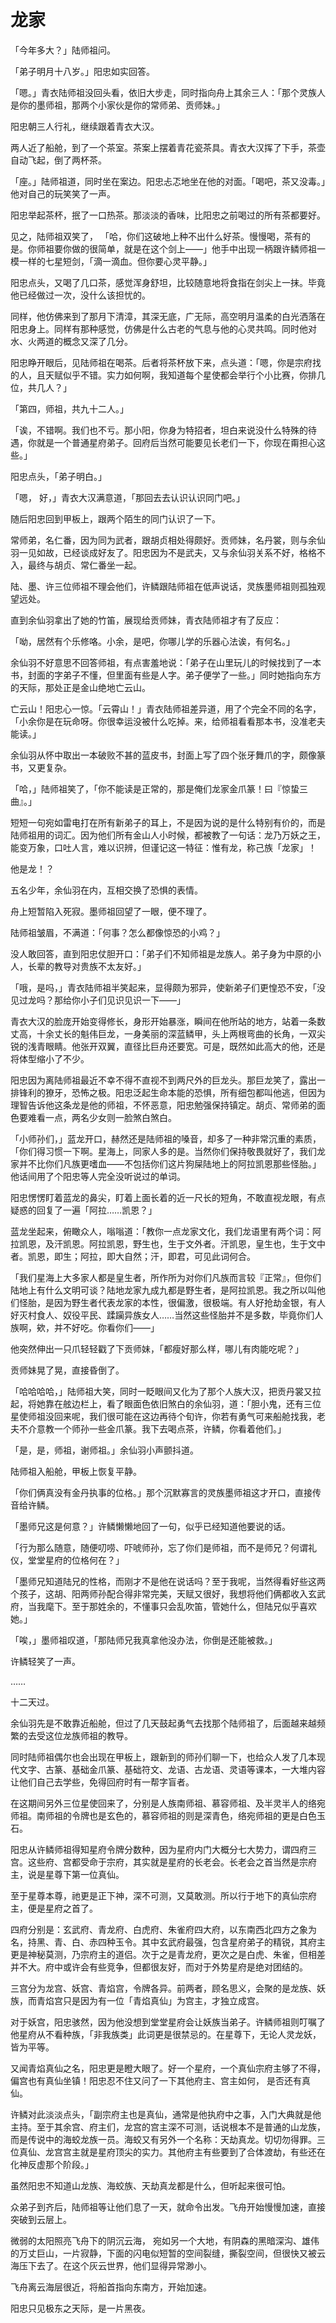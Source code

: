
# 龙家

「今年多大？」陆师祖问。

「弟子明月十八岁。」阳忠如实回答。

「嗯。」青衣陆师祖没回头看，依旧大步走，同时指向舟上其余三人：「那个灵族人是你的墨师祖，那两个小家伙是你的常师弟、贡师妹。」

阳忠朝三人行礼，继续跟着青衣大汉。

两人近了船舱，到了一个茶室。茶案上摆着青花瓷茶具。青衣大汉挥了下手，茶壶自动飞起，倒了两杯茶。

「座。」陆师祖道，同时坐在案边。阳忠忐忑地坐在他的对面。「喝吧，茶又没毒。」他对自己的玩笑笑了一声。

阳忠举起茶杯，抿了一口热茶。那淡淡的香味，比阳忠之前喝过的所有茶都要好。

见之，陆师祖双笑了， 「哈，你们这破地上种不出什么好茶。慢慢喝，茶有的是。你师祖要你做的很简单，就是在这个剑上——」他手中出现一柄跟许鳞师祖一模一样的七星短剑，「滴一滴血。但你要心灵平静。」

阳忠点头，又喝了几口茶，感觉浑身舒坦，比较随意地将食指在剑尖上一抹。毕竟他已经做过一次，没什么该担忧的。

同样，他仿佛来到了那月下清漳，其深无底，广无际，高空明月温柔的白光洒落在阳忠身上。同样有那种感觉，仿佛是什么古老的气息与他的心灵共鸣。同时他对水、火两道的概念又深了几分。

阳忠睁开眼后，见陆师祖在喝茶。后者将茶杯放下来，点头道：「嗯，你是宗府找的人，且天赋似乎不错。实力如何啊，我知道每个星使都会举行个小比赛，你排几位，共几人？」

「第四，师祖，共九十二人。」

「诶，不错啊。我们也不亏。那小阳，你身为特招者，坦白来说没什么特殊的待遇，你就是一个普通星府弟子。回府后当然可能要见长老们一下，你现在甭担心这些。」

阳忠点头，「弟子明白。」

「嗯， 好，」青衣大汉满意道，「那回去去认识认识同门吧。」

随后阳忠回到甲板上，跟两个陌生的同门认识了一下。

常师弟，名仁番，因为同为武者，跟胡贞相处得颇好。贡师妹，名丹裳，则与余仙羽一见如故，已经谈成好友了。阳忠因为不是武夫，又与余仙羽关系不好，格格不入，最终与胡贞、常仁番坐一起。

陆、墨、许三位师祖不理会他们，许鳞跟陆师祖在低声说话，灵族墨师祖则孤独观望远处。

直到余仙羽拿出了她的竹笛，展现给贡师妹，青衣陆师祖才有了反应：

「呦，居然有个乐修咯。小余，是吧，你哪儿学的乐器心法诶，有何名。」

余仙羽不好意思不回答师祖，有点害羞地说：「弟子在山里玩儿的时候找到了一本书，封面的字弟子不懂，但里面有些是人字。弟子便学了一些。」同时她指向东方的天际，那处正是金山绝地亡云山。

亡云山！阳忠心一惊。「云霄山！」青衣陆师祖差异道，用了个完全不同的名字，「小余你是在玩命呀。你很幸运没被什么吃掉。来，给师祖看看那本书，没准老夫能读。」

余仙羽从怀中取出一本破败不甚的蓝皮书，封面上写了四个张牙舞爪的字，颇像篆书，又更复杂。

「哈，」陆师祖笑了，「你不能读是正常的，那是俺们龙家金爪篆！曰『惊蛰三曲』。」

短短一句宛如雷电打在所有新弟子的耳上，不是因为说的是什么特别有价的，而是陆师祖用的词汇。因为他们所有金山人小时候，都被教了一句话：龙乃万妖之王，能变万象，口吐人言，难以识辨，但谨记这一特征：惟有龙，称己族「龙家」！

他是龙！？

五名少年，余仙羽在内，互相交换了恐惧的表情。

舟上短暂陷入死寂。墨师祖回望了一眼，便不理了。

陆师祖皱眉，不满道：「何事？怎么都像惊恐的小鸡？」

没人敢回答，直到阳忠仗胆开口：「弟子们不知师祖是龙族人。弟子身为中原的小人，长辈的教导对贵族不太友好。」

「哦，是吗，」青衣陆师祖半笑起来，显得颇为邪异，使新弟子们更惶恐不安，「没见过龙吗？那给你小子们见识见识一下——」

青衣大汉的脸庞开始变得修长，身形开始暴涨，瞬间在他所站的地方，站着一条数丈高，十余丈长的魁伟巨龙，一身美丽的深蓝鳞甲，头上两根弯曲的长角，一双尖锐的浅青眼睛。他张开双翼，直径比巨舟还要宽。可是，既然如此高大的他，还是将体型缩小了不少。

阳忠因为离陆师祖最近不幸不得不直视不到两尺外的巨龙头。那巨龙笑了，露出一排锋利的獠牙，恐怖之极。阳忠泛起生命本能的恐惧，所有细包都叫他逃，但因为理智告诉他这条龙是他的师祖，不怀恶意，阳忠勉强保持镇定。胡贞、常师弟的面色要难看一点，两名少女则一脸煞白煞白。

「小师孙们，」蓝龙开口，赫然还是陆师祖的嗓音，却多了一种非常沉重的素质，「你们得习惯一下啊。星海上，同家人多的是。当然你们保持敬畏就好了，我们龙家并不比你们凡族更嗜血——不包括你们这片狗屎陆地上的阿拉凯恩那些怪胎。」他话间用了个阳忠等人完全没听说过的单词。

阳忠愣愣盯着蓝龙的鼻尖，盯着上面长着的近一尺长的短角，不敢直视龙眼，有点疑惑的回复了一遍「阿拉……凯恩？」

蓝龙坐起来，俯瞰众人，嗡嗡道：「教你一点龙家文化，我们龙语里有两个词：阿拉凯恩，及汗凯恩。阿拉凯恩，野生也，生于文外者。汗凯恩，皇生也，生于文中者。凯恩，即生；阿拉，即大自然；汗，即君，可见此词何合。

「我们星海上大多家人都是皇生者，所作所为对你们凡族而言较『正常』，但你们陆地上有什么文明可谈？陆地龙家九成九都是野生者，是阿拉凯恩。我之所以叫他们怪胎，是因为野生者代表龙家的本性，很偏激，很极端。有人好抢劫金银，有人好灭村食人、奴役平民、蹂躏异族女人……当然这些怪胎并不是多数，毕竟你们人族啊，欸，并不好吃。你看你们——」

他突然伸出一只爪轻轻戳了下贡师妹，「都瘦好那么样，哪儿有肉能吃呢？」

贡师妹晃了晃，直接昏倒了。

「哈哈哈哈，」陆师祖大笑，同时一眨眼间又化为了那个人族大汉，把贡丹裳又拉起，将她靠在舷边栏上，看了眼面色依旧煞白的余仙羽，道：「胆小鬼，还有三位星使师祖没回来呢，我们很可能在这边再待个旬许，你若有勇气可来船舱找我，老夫不介意教一个师孙一些金爪篆。我下去喝点茶，许鳞，你看着他们。」

「是，是，师祖，谢师祖。」余仙羽小声颤抖道。

陆师祖入船舱，甲板上恢复平静。

「你们俩真没有金丹执事的位格。」那个沉默寡言的灵族墨师祖这才开口，直接传音给许鳞。

「墨师兄这是何意？」许鳞懒懒地回了一句，似乎已经知道他要说的话。

「行为那么随意，随便叨唠、吓唬师孙，忘了你们是师祖，而不是师兄？何谓礼仪，堂堂星府的位格何在？」

「墨师兄知道陆兄的性格，而刚才不是他在说话吗？至于我呢，当然得看好些这两个孩子，这胡、阳两师孙配合得非常完美，天赋又很好，我想将他们俩都收入玄武府，当我麾下。至于那姓余的，不懂事只会乱吹笛，管她什么，但陆兄似乎喜欢她。」

「唉，」墨师祖叹道，「那陆师兄我真拿他没办法，你倒是还能被救。」

许鳞轻笑了一声。

……

十二天过。

余仙羽先是不敢靠近船舱，但过了几天鼓起勇气去找那个陆师祖了，后面越来越频繁的去受这位龙族师祖的教导。

同时陆师祖偶尔也会出现在甲板上，跟新到的师孙们聊一下，也给众人发了几本现代文字、古篆、基础金爪篆、基础符文、龙语、古龙语、灵语等课本，一大堆内容让他们自己去学些，免得回府时有一帮字盲者。

在这期间另外三位星使回来了，分别是人族南师祖、慕容师祖、及半灵半人的络宛师祖。南师祖的令牌也是玄色的，慕容师祖的则是深青色，络宛师祖的更是白色玉石。

阳忠从许鳞师祖得知星府令牌分数种，因为星府内门大概分七大势力，谓四府三宫。这些府、宫都受命于宗府，其实就是星府的长老会。长老会之首当然是宗府主，说是星尊下第一位真仙。

至于星尊本尊，祂更是正下神，深不可测，又莫敢测。所以行于地下的真仙宗府主，便是星府之首了。

四府分别是：玄武府、青龙府、白虎府、朱雀府四大府，以东南西北四方之象为名，持黑、青、白、赤四种玉令。其中玄武府最强，包含星府弟子的精锐，其府主更是神秘莫测，乃宗府主的道侣。次于之是青龙府，更次之是白虎、朱雀，但相差并不大。府中或许会有些竞争，但都很友好，而对于外势星府是绝对团结的。

三宫分为龙宫、妖宫、青焰宫，令牌各异。前两者，顾名思义，会聚的是龙族、妖族，而青焰宫只是因为有一位「青焰真仙」为宫主，才独立成宫。

对于妖宫，阳忠骇然，因为他没想到堂堂星府会让妖族当弟子。许鳞师祖则叮嘱了他星府从不看种族，「非我族类」此词更是很禁忌的。在星尊下，无论人灵龙妖，皆为平等。

又闻青焰真仙之名，阳忠更是瞪大眼了。好一个星府，一个真仙宗府主够了不得，偏宫也有真仙坐镇！阳忠忍不住又问了一下其他府主、宫主如何， 是否还有真仙。

许鳞对此淡淡点头，「副宗府主也是真仙，通常是他执府中之事，入门大典就是他主持。至于其余宫、府主们，龙宫的宫主深不可测，话说根本不是普通的山龙族，而是传说中的海蛟龙族一员。海蛟又有另外一个名称：天劫真龙。切切勿得罪。三位真仙、龙宫宫主就是星府顶尖的实力。其他府主有些要到了合体渡劫，有些还在化神反虚那个阶段。」

虽然阳忠不知道山龙族、海蛟族、天劫真龙都是什么，但听起来很可怕。

众弟子到齐后，陆师祖等让他们息了一天，就命令出发。飞舟开始慢慢加速，直接突破到云层上。

微弱的太阳照亮飞舟下的阴沉云海， 宛如另一个大地，有阴森的黑暗深沟、雄伟的万丈巨山，一片寂静，下面的闪电似短暂的空间裂缝，撕裂空间，但很快又被云海压下去了。在这个灰云世界，他们显得异常渺小。

飞舟离云海层很近，将船首指向东南方，开始加速。

阳忠只见极东之天际，是一片黑夜。

    